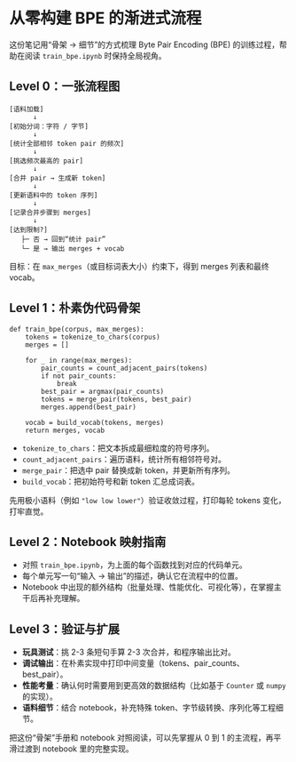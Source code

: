 # 从零构建 BPE 的渐进式流程

这份笔记用“骨架 → 细节”的方式梳理 Byte Pair Encoding (BPE) 的训练过程，帮助在阅读 `train_bpe.ipynb` 时保持全局视角。

## Level 0：一张流程图
```
[语料加载]
      ↓
[初始分词：字符 / 字节]
      ↓
[统计全部相邻 token pair 的频次]
      ↓
[挑选频次最高的 pair]
      ↓
[合并 pair → 生成新 token]
      ↓
[更新语料中的 token 序列]
      ↓
[记录合并步骤到 merges]
      ↓
[达到限制?]
   ├─ 否 → 回到“统计 pair”
   └─ 是 → 输出 merges + vocab
```
目标：在 `max_merges`（或目标词表大小）约束下，得到 merges 列表和最终 vocab。

## Level 1：朴素伪代码骨架
```
def train_bpe(corpus, max_merges):
    tokens = tokenize_to_chars(corpus)
    merges = []

    for _ in range(max_merges):
        pair_counts = count_adjacent_pairs(tokens)
        if not pair_counts:
            break
        best_pair = argmax(pair_counts)
        tokens = merge_pair(tokens, best_pair)
        merges.append(best_pair)

    vocab = build_vocab(tokens, merges)
    return merges, vocab
```
- `tokenize_to_chars`：把文本拆成最细粒度的符号序列。
- `count_adjacent_pairs`：遍历语料，统计所有相邻符号对。
- `merge_pair`：把选中 pair 替换成新 token，并更新所有序列。
- `build_vocab`：把初始符号和新 token 汇总成词表。

先用极小语料（例如 `"low low lower"`）验证收敛过程，打印每轮 tokens 变化，打牢直觉。

## Level 2：Notebook 映射指南
- 对照 `train_bpe.ipynb`，为上面的每个函数找到对应的代码单元。
- 每个单元写一句“输入 → 输出”的描述，确认它在流程中的位置。
- Notebook 中出现的额外结构（批量处理、性能优化、可视化等），在掌握主干后再补充理解。

## Level 3：验证与扩展
- **玩具测试**：挑 2-3 条短句手算 2-3 次合并，和程序输出比对。
- **调试输出**：在朴素实现中打印中间变量（tokens、pair_counts、best_pair）。
- **性能考量**：确认何时需要用到更高效的数据结构（比如基于 `Counter` 或 `numpy` 的实现）。
- **语料细节**：结合 notebook，补充特殊 token、字节级转换、序列化等工程细节。

把这份“骨架”手册和 notebook 对照阅读，可以先掌握从 0 到 1 的主流程，再平滑过渡到 notebook 里的完整实现。
